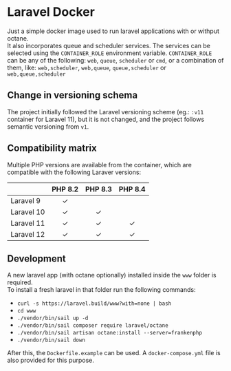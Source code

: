 # Laravel Docker

Just a simple docker image used to run laravel applications with or withput octane. \
It also incorporates queue and scheduler services.
The services can be selected using the `CONTAINER_ROLE` environment variable.
`CONTAINER_ROLE` can be any of the following: `web`, `queue`, `scheduler` or `cmd`, or a combination of them, like: `web,scheduler`, `web,queue`, `queue,scheduler` or `web,queue,scheduler`

## Change in versioning schema
The project initially followed the Laravel versioning scheme (eg.: `:v11` container for Laravel 11), but it is not changed, and the project follows semantic versioning from `v1`.

## Compatibility matrix

Multiple PHP versions are available from the container, which are compatible with the following Laraver versions:

|            | PHP 8.2 | PHP 8.3 | PHP 8.4 |
|------------|:-------:|:-------:|:-------:|
| Laravel 9  | &check; |         |         |
| Laravel 10 | &check; | &check; |         |
| Laravel 11 | &check; | &check; | &check; |
| Laravel 12 | &check; | &check; | &check; |


## Development
A new laravel app (with octane optionally) installed inside the `www` folder is required. \
To install a fresh laravel in that folder run the following commands:

- `curl -s https://laravel.build/www?with=none | bash`
- `cd www`
- `./vendor/bin/sail up -d`
- `./vendor/bin/sail composer require laravel/octane`
- `./vendor/bin/sail artisan octane:install --server=frankenphp`
- `./vendor/bin/sail down`

After this, the `Dockerfile.example` can be used. A `docker-compose.yml` file is also provided for this purpose.
